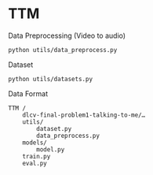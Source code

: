 # TTM

Data Preprocessing (Video to audio)

	python utils/data_preprocess.py

Dataset 

	python utils/datasets.py

Data Format 

	TTM / 
		dlcv-final-problem1-talking-to-me/… 
		utils/ 
			dataset.py 
			data_preprocess.py 
		models/ 
			model.py 
		train.py 
		eval.py 
